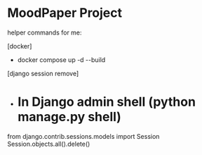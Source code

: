 # MoodPaper Project 

helper commands for me:

[docker]
- docker compose up -d --build

[django session remove]
- # In Django admin shell (python manage.py shell)
from django.contrib.sessions.models import Session
Session.objects.all().delete()

